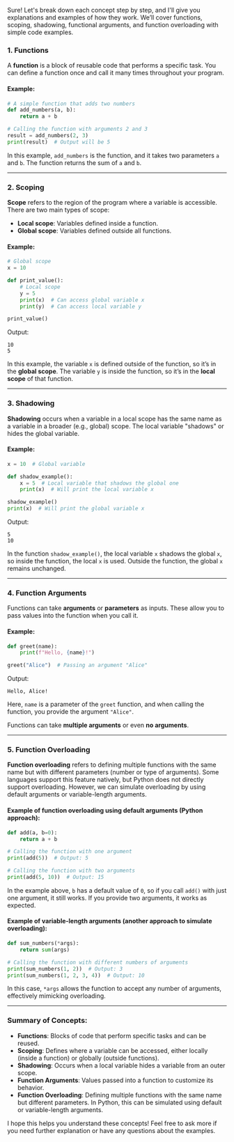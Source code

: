 Sure! Let's break down each concept step by step, and I'll give you explanations and examples of how they work. We’ll cover functions, scoping, shadowing, functional arguments, and function overloading with simple code examples.

### 1. **Functions**
A **function** is a block of reusable code that performs a specific task. You can define a function once and call it many times throughout your program.

#### Example:
```python
# A simple function that adds two numbers
def add_numbers(a, b):
    return a + b

# Calling the function with arguments 2 and 3
result = add_numbers(2, 3)
print(result)  # Output will be 5
```

In this example, `add_numbers` is the function, and it takes two parameters `a` and `b`. The function returns the sum of `a` and `b`.

---

### 2. **Scoping**
**Scope** refers to the region of the program where a variable is accessible. There are two main types of scope:
- **Local scope**: Variables defined inside a function.
- **Global scope**: Variables defined outside all functions.

#### Example:
```python
# Global scope
x = 10

def print_value():
    # Local scope
    y = 5
    print(x)  # Can access global variable x
    print(y)  # Can access local variable y

print_value()
```

Output:
```
10
5
```

In this example, the variable `x` is defined outside of the function, so it’s in the **global scope**. The variable `y` is inside the function, so it’s in the **local scope** of that function.

---

### 3. **Shadowing**
**Shadowing** occurs when a variable in a local scope has the same name as a variable in a broader (e.g., global) scope. The local variable "shadows" or hides the global variable.

#### Example:
```python
x = 10  # Global variable

def shadow_example():
    x = 5  # Local variable that shadows the global one
    print(x)  # Will print the local variable x

shadow_example()
print(x)  # Will print the global variable x
```

Output:
```
5
10
```

In the function `shadow_example()`, the local variable `x` shadows the global `x`, so inside the function, the local `x` is used. Outside the function, the global `x` remains unchanged.

---

### 4. **Function Arguments**
Functions can take **arguments** or **parameters** as inputs. These allow you to pass values into the function when you call it.

#### Example:
```python
def greet(name):
    print(f"Hello, {name}!")

greet("Alice")  # Passing an argument "Alice"
```

Output:
```
Hello, Alice!
```

Here, `name` is a parameter of the `greet` function, and when calling the function, you provide the argument `"Alice"`. 

Functions can take **multiple arguments** or even **no arguments**.

---

### 5. **Function Overloading**
**Function overloading** refers to defining multiple functions with the same name but with different parameters (number or type of arguments). Some languages support this feature natively, but Python does not directly support overloading. However, we can simulate overloading by using default arguments or variable-length arguments.

#### Example of function overloading using default arguments (Python approach):
```python
def add(a, b=0):
    return a + b

# Calling the function with one argument
print(add(5))  # Output: 5

# Calling the function with two arguments
print(add(5, 10))  # Output: 15
```

In the example above, `b` has a default value of `0`, so if you call `add()` with just one argument, it still works. If you provide two arguments, it works as expected.

#### Example of variable-length arguments (another approach to simulate overloading):
```python
def sum_numbers(*args):
    return sum(args)

# Calling the function with different numbers of arguments
print(sum_numbers(1, 2))  # Output: 3
print(sum_numbers(1, 2, 3, 4))  # Output: 10
```

In this case, `*args` allows the function to accept any number of arguments, effectively mimicking overloading.

---

### Summary of Concepts:
- **Functions**: Blocks of code that perform specific tasks and can be reused.
- **Scoping**: Defines where a variable can be accessed, either locally (inside a function) or globally (outside functions).
- **Shadowing**: Occurs when a local variable hides a variable from an outer scope.
- **Function Arguments**: Values passed into a function to customize its behavior.
- **Function Overloading**: Defining multiple functions with the same name but different parameters. In Python, this can be simulated using default or variable-length arguments.

I hope this helps you understand these concepts! Feel free to ask more if you need further explanation or have any questions about the examples.
